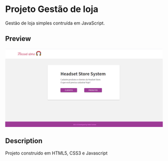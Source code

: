 # Projeto Gestão de loja

Gestão de loja simples contruída em JavaScript.

## Preview
<p>
    <img src="public/images/mockup.png"/>
</p>


## Description
Projeto construido em HTML5, CSS3 e Javascript